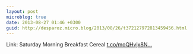 ```yaml
---
layout: post
microblog: true
date: 2013-08-27 01:46 +0300
guid: http://desparoz.micro.blog/2013/08/26/t372127972813459456.html
---
```

Link: Saturday Morning Breakfast Cereal [t.co/moQHvjx8N...](http://t.co/moQHvjx8Nc)
